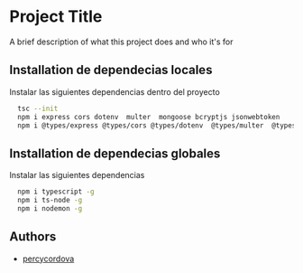 # Project Title

A brief description of what this project does and who it's for



## Installation de dependecias locales

Instalar las siguientes dependencias dentro del proyecto

```bash
  tsc --init
  npm i express cors dotenv  multer  mongoose bcryptjs jsonwebtoken
  npm i @types/express @types/cors @types/dotenv  @types/multer  @types/mongoose @types/bcryptjs @types/jsonwebtoken -D

```

## Installation de dependecias globales

Instalar las siguientes dependencias 

```bash
  npm i typescript -g
  npm i ts-node -g
  npm i nodemon -g
```

## Authors

- [percycordova](https://github.com/percycordova)